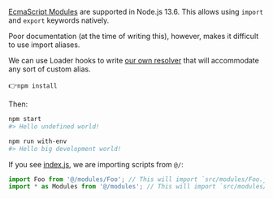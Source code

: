 [EcmaScript Modules](https://nodejs.org/api/esm.html#esm_ecmascript_modules) are supported in Node.js 13.6. This allows using `import` and `export` keywords natively.

Poor documentation (at the time of writing this), however, makes it difficult to use import aliases.

We can use Loader hooks to write [our own resolver](resolve.js) that will accommodate any sort of custom alias.

👉`npm install`

Then:

```bash
npm start
#> Hello undefined world!
```

```bash
npm run with-env
#> Hello big development world!
```

If you see [index.js](index.js), we are importing scripts from `@/`:

```javascript
import Foo from '@/modules/Foo'; // This will import `src/modules/Foo.js`
import * as Modules from '@/modules'; // This will import `src/modules/index.js`
```
